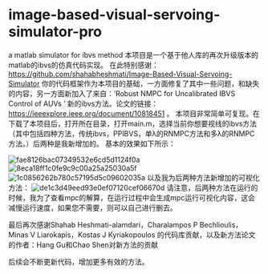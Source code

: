 # image-based-visual-servoing-simulator-pro
a matlab simulator for ibvs method
本项目是一个基于他人库的再次升级版本的matlab的ibvs的仿真代码实现。
在此特别感谢：https://github.com/shahabheshmati/Image-Based-Visual-Servoing-Simulator
你的代码框架作为本项目的基础，一方面修复了其中一些问题，和缺失的内容，另一方面新加入了来自：‘Robust NMPC for Uncalibrated IBVS Control of AUVs ’ 新的ibvs方法。论文的链接：https://ieeexplore.ieee.org/document/10818451
。
本项目非常简单可复现。在下载了本项目后，打开所在目录，打开main.m，选择当前你想要视线的ibvs方法（其中包括四种方法，传统ibvs，PPIBVS，单λ的RNMPC方法和多λ的RNMPC方法。）后两种是我新增加的。
基本的效果如下所示：

![fae8126bac07349532e6cd5d1124f0a](https://github.com/user-attachments/assets/ecc26d99-b322-452e-ba5e-d682b9ecdbda)
![8eca18ff1c0fe9c9c00a25a25030a5f](https://github.com/user-attachments/assets/f5cbe9a7-3a31-4fc3-a1cf-31dd666baef0)
![1c0856262b780c57195d5c09602035a](https://github.com/user-attachments/assets/dd59ac2e-f20e-4566-bec3-078f4dac77c0)
以及我为后两种方法新增加的可视化方法：
![de1c3d49eed93e0ef07120cef06670d](https://github.com/user-attachments/assets/8f3a61be-1133-4f7d-bd26-c95a86a041ee)
请注意，后两种方法在运行的时候，我为了查看mpc的解算，在运行过程中会生成mpc运行可视化内容，这会减慢运行速度，如果您不需要，则可以自己进行删去。

最后再次感谢Shahab Heshmati-alamdari，Charalampos P Bechlioulis，Minas V Liarokapis，Kostas J Kyriakopoulos 的代码库贡献，以及新方法论文的作者：Hang Gu和Chao Shen对新方法的贡献

后续会不断更新代码，增加更多有效的方法。
